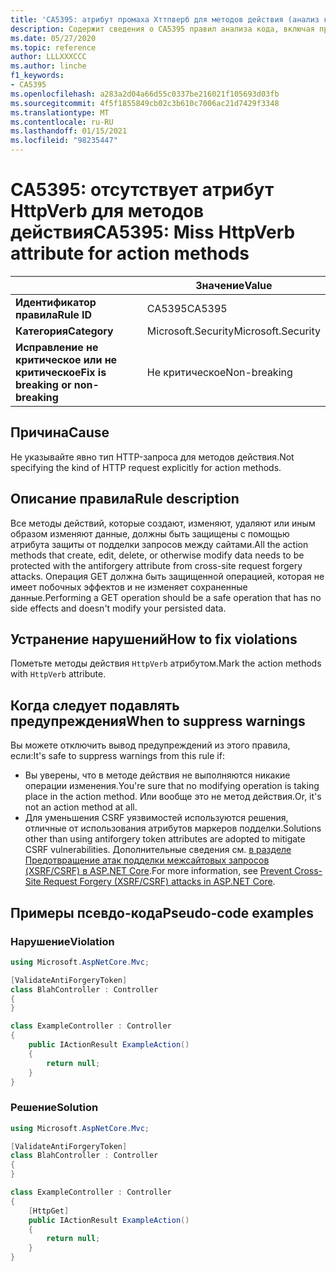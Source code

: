 ```yaml
---
title: 'CA5395: атрибут промаха Хттпверб для методов действия (анализ кода)'
description: Содержит сведения о CA5395 правил анализа кода, включая причины, способы устранения нарушений и время их подавления.
ms.date: 05/27/2020
ms.topic: reference
author: LLLXXXCCC
ms.author: linche
f1_keywords:
- CA5395
ms.openlocfilehash: a283a2d04a66d55c0337be216021f105693d03fb
ms.sourcegitcommit: 4f5f1855849cb02c3b610c7006ac21d7429f3348
ms.translationtype: MT
ms.contentlocale: ru-RU
ms.lasthandoff: 01/15/2021
ms.locfileid: "98235447"
---
```

# <a name="ca5395-miss-httpverb-attribute-for-action-methods"></a><span data-ttu-id="d0de7-103">CA5395: отсутствует атрибут HttpVerb для методов действия</span><span class="sxs-lookup"><span data-stu-id="d0de7-103">CA5395: Miss HttpVerb attribute for action methods</span></span>

| | <span data-ttu-id="d0de7-104">Значение</span><span class="sxs-lookup"><span data-stu-id="d0de7-104">Value</span></span> |
|-|-|
| <span data-ttu-id="d0de7-105">**Идентификатор правила**</span><span class="sxs-lookup"><span data-stu-id="d0de7-105">**Rule ID**</span></span> |<span data-ttu-id="d0de7-106">CA5395</span><span class="sxs-lookup"><span data-stu-id="d0de7-106">CA5395</span></span>|
| <span data-ttu-id="d0de7-107">**Категория**</span><span class="sxs-lookup"><span data-stu-id="d0de7-107">**Category**</span></span> |<span data-ttu-id="d0de7-108">Microsoft.Security</span><span class="sxs-lookup"><span data-stu-id="d0de7-108">Microsoft.Security</span></span>|
| <span data-ttu-id="d0de7-109">**Исправление не критическое или не критическое**</span><span class="sxs-lookup"><span data-stu-id="d0de7-109">**Fix is breaking or non-breaking**</span></span> |<span data-ttu-id="d0de7-110">Не критическое</span><span class="sxs-lookup"><span data-stu-id="d0de7-110">Non-breaking</span></span>|

## <a name="cause"></a><span data-ttu-id="d0de7-111">Причина</span><span class="sxs-lookup"><span data-stu-id="d0de7-111">Cause</span></span>

<span data-ttu-id="d0de7-112">Не указывайте явно тип HTTP-запроса для методов действия.</span><span class="sxs-lookup"><span data-stu-id="d0de7-112">Not specifying the kind of HTTP request explicitly for action methods.</span></span>

## <a name="rule-description"></a><span data-ttu-id="d0de7-113">Описание правила</span><span class="sxs-lookup"><span data-stu-id="d0de7-113">Rule description</span></span>

<span data-ttu-id="d0de7-114">Все методы действий, которые создают, изменяют, удаляют или иным образом изменяют данные, должны быть защищены с помощью атрибута защиты от подделки запросов между сайтами.</span><span class="sxs-lookup"><span data-stu-id="d0de7-114">All the action methods that create, edit, delete, or otherwise modify data needs to be protected with the antiforgery attribute from cross-site request forgery attacks.</span></span> <span data-ttu-id="d0de7-115">Операция GET должна быть защищенной операцией, которая не имеет побочных эффектов и не изменяет сохраненные данные.</span><span class="sxs-lookup"><span data-stu-id="d0de7-115">Performing a GET operation should be a safe operation that has no side effects and doesn't modify your persisted data.</span></span>

## <a name="how-to-fix-violations"></a><span data-ttu-id="d0de7-116">Устранение нарушений</span><span class="sxs-lookup"><span data-stu-id="d0de7-116">How to fix violations</span></span>

<span data-ttu-id="d0de7-117">Пометьте методы действия `HttpVerb` атрибутом.</span><span class="sxs-lookup"><span data-stu-id="d0de7-117">Mark the action methods with `HttpVerb` attribute.</span></span>

## <a name="when-to-suppress-warnings"></a><span data-ttu-id="d0de7-118">Когда следует подавлять предупреждения</span><span class="sxs-lookup"><span data-stu-id="d0de7-118">When to suppress warnings</span></span>

<span data-ttu-id="d0de7-119">Вы можете отключить вывод предупреждений из этого правила, если:</span><span class="sxs-lookup"><span data-stu-id="d0de7-119">It's safe to suppress warnings from this rule if:</span></span>

- <span data-ttu-id="d0de7-120">Вы уверены, что в методе действия не выполняются никакие операции изменения.</span><span class="sxs-lookup"><span data-stu-id="d0de7-120">You're sure that no modifying operation is taking place in the action method.</span></span> <span data-ttu-id="d0de7-121">Или вообще это не метод действия.</span><span class="sxs-lookup"><span data-stu-id="d0de7-121">Or, it's not an action method at all.</span></span>
- <span data-ttu-id="d0de7-122">Для уменьшения CSRF уязвимостей используются решения, отличные от использования атрибутов маркеров подделки.</span><span class="sxs-lookup"><span data-stu-id="d0de7-122">Solutions other than using antiforgery token attributes are adopted to mitigate CSRF vulnerabilities.</span></span> <span data-ttu-id="d0de7-123">Дополнительные сведения см. [в разделе Предотвращение атак подделки межсайтовых запросов (XSRF/CSRF) в ASP.NET Core](/aspnet/core/security/anti-request-forgery).</span><span class="sxs-lookup"><span data-stu-id="d0de7-123">For more information, see [Prevent Cross-Site Request Forgery (XSRF/CSRF) attacks in ASP.NET Core](/aspnet/core/security/anti-request-forgery).</span></span>

## <a name="pseudo-code-examples"></a><span data-ttu-id="d0de7-124">Примеры псевдо-кода</span><span class="sxs-lookup"><span data-stu-id="d0de7-124">Pseudo-code examples</span></span>

### <a name="violation"></a><span data-ttu-id="d0de7-125">Нарушение</span><span class="sxs-lookup"><span data-stu-id="d0de7-125">Violation</span></span>

```csharp
using Microsoft.AspNetCore.Mvc;

[ValidateAntiForgeryToken]
class BlahController : Controller
{
}

class ExampleController : Controller
{
    public IActionResult ExampleAction()
    {
        return null;
    }
}
```

### <a name="solution"></a><span data-ttu-id="d0de7-126">Решение</span><span class="sxs-lookup"><span data-stu-id="d0de7-126">Solution</span></span>

```csharp
using Microsoft.AspNetCore.Mvc;

[ValidateAntiForgeryToken]
class BlahController : Controller
{
}

class ExampleController : Controller
{
    [HttpGet]
    public IActionResult ExampleAction()
    {
        return null;
    }
}
```
